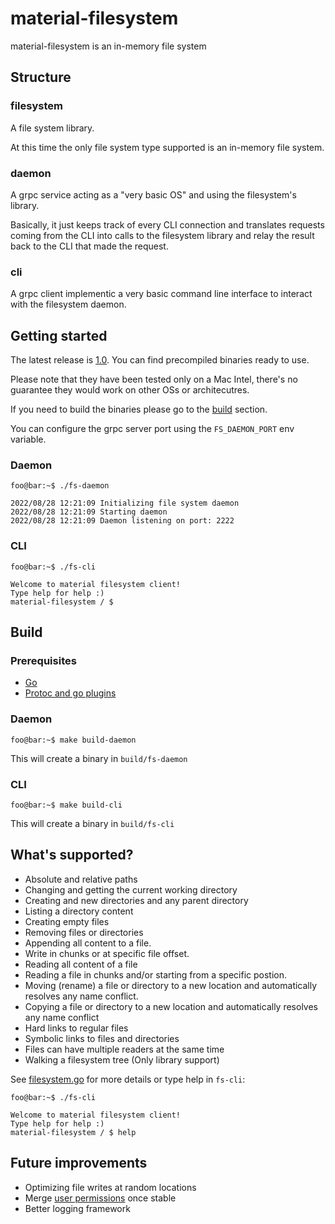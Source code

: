 # material-filesystem

material-filesystem is an in-memory file system

## Structure
### filesystem
A file system library. 

At this time the only file system type supported is an in-memory file system.


### daemon
A grpc service acting as a "very basic OS" and using the filesystem's library.

Basically, it just keeps track of every CLI connection and translates requests coming from the CLI into calls to the filesystem library and relay the result back to the CLI that made the request.

### cli
A grpc client implementic a very basic command line interface to interact with the filesystem daemon.

## Getting started

The latest release is [1.0](). You can find precompiled binaries ready to use. 

Please note that they have been tested only on a Mac Intel, there's no guarantee they would work on other OSs or architecutres. 

If you need to build the binaries please go to the [build](#build) section.

You can configure the grpc server port using the `FS_DAEMON_PORT` env variable.

### Daemon

```console
foo@bar:~$ ./fs-daemon

2022/08/28 12:21:09 Initializing file system daemon
2022/08/28 12:21:09 Starting daemon
2022/08/28 12:21:09 Daemon listening on port: 2222
```

### CLI

```console
foo@bar:~$ ./fs-cli

Welcome to material filesystem client!
Type help for help :)
material-filesystem / $
```




## Build
### Prerequisites
* [Go](https://go.dev/doc/install)
* [Protoc and go plugins](https://grpc.io/docs/languages/go/quickstart/#prerequisites)

### Daemon
```console
foo@bar:~$ make build-daemon
```
This will create a binary in `build/fs-daemon`

### CLI
```console
foo@bar:~$ make build-cli
```
This will create a binary in `build/fs-cli`

## What's supported?
* Absolute and relative paths
* Changing and getting the current working directory
* Creating and new directories and any parent directory
* Listing a directory content
* Creating empty files
* Removing files or directories
* Appending all content to a file.
* Write in chunks or at specific file offset.
* Reading all content of a file
* Reading a file in chunks and/or starting from a specific postion.
* Moving (rename) a file or directory to a new location and automatically resolves any name conflict.
* Copying a file or directory to a new location and automatically resolves any name conflict
* Hard links to regular files
* Symbolic links to files and directories
* Files can have multiple readers at the same time
* Walking a filesystem tree (Only library support)


See [filesystem.go](https://github.com/andreino7/material-filesystem/blob/main/filesystem/filesystem.go) for more details or type help in `fs-cli`:
```console
foo@bar:~$ ./fs-cli

Welcome to material filesystem client!
Type help for help :)
material-filesystem / $ help
```

## Future improvements
* Optimizing file writes at random locations
* Merge [user permissions](https://github.com/andreino7/material-filesystem/tree/users-v2) once stable
* Better logging framework
